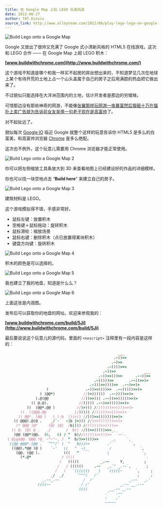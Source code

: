 ```yaml
---
title: 在 Google Map 上玩 LEGO 乐高玩具
date: 2012-06-27
author: TAT.Kinvix
source_link: http://www.alloyteam.com/2012/06/play-lego-lego-on-google-map/
---
```


<!-- {% raw %} - for jekyll -->

![Build Lego onto a Google Map](http://www.alloyteam.com/wp-content/uploads/auto_save_image/2012/06/111221qTb.jpg)

Google 又放出了很帅又充满了 Google 式小清新风格的 HTML5 在线游戏，这次和 LEGO 合作 —— 在 Google Map 上砌 LEGO 积木：

**[www.buildwithchrome.com](http://www.buildwithchrome.com/)**

这个游戏不知道是哪个和我一样买不起房的屌丝想出来的，不知道梦见几次在地球上某个有待开荒的土地上占一个山头盖属于自己的房子之后用满腔的热血把它做出来了。

不过貌似只能选择在大洋洲范围内的土地，估计开发者是那边的穷矮矬。

可惜那边没有那些神奇的网游，不能像[张翼那样玩网游一夜暴富然后狠砸十万在猫扑上卖广告就为告诉前女友吴倩一句老子现在是高富帅](http://dzh.mop.com/bingchuan.html)了。

对不起扯远了。

貌似每次 [Google IO](https://developers.google.com/events/io/) 临近 Google 就整个这样的玩意告诉你 HTML5 是多么的白富美，和高富帅浏览器 [Chrome](https://www.google.com/intl/en/chrome/browser/) 是多么绝配。

这次也不例外，这个玩意儿需要用 Chrome 浏览器才能正常使用。

![Build Lego onto a Google Map 2](http://www.alloyteam.com/wp-content/uploads/auto_save_image/2012/06/1112275L8.jpg)

你可以把左侧缩放工具条放大到 3D 来查看地图上已经建设好的作品的详细模样。

你也可以找一块空地点击 “**Build here**” 来建立自己的房子。

![Build Lego onto a Google Map 3](http://www.alloyteam.com/wp-content/uploads/auto_save_image/2012/06/111230MEP.jpg)

建筑材料是 LEGO。

这个游戏模拟得不错，手感非常好。

-   鼠标左键：放置积木
-   空格键＋鼠标拖动：旋转积木
-   鼠标滑轮：缩放场景
-   鼠标右键：删除积木（点已放置得某块积木）
-   键盘方向键：旋转积木

![Build Lego onto a Google Map 4](http://www.alloyteam.com/wp-content/uploads/auto_save_image/2012/06/111231Fm7.jpg)

积木的颜色是可以选择的。

![Build Lego onto a Google Map 5](http://www.alloyteam.com/wp-content/uploads/auto_save_image/2012/06/111233yj9.jpg)

我也建立了我的地盘，知道是什么么？

![Build Lego onto a Google Map 6](http://www.alloyteam.com/wp-content/uploads/auto_save_image/2012/06/111234nqC.jpg)

上面这张是内涵图。

发布后可以获取你的地盘的网址。欢迎来参观我的：

**[www.buildwithchrome.com/build/5Ji](http://www.buildwithchrome.com/build/5Ji)**

最后要说说这个玩意儿的源代码，里面的 `<noscript>` 注释里有一段内容是这样的：  

```ruby
                                                    ___
                                                  .~))>>
                                                 .~)>>
                                               .~))))>>>
                                             .~))>>             ___
                                           .~))>>)))>>      .-~))>>
                                         .~)))))>>       .-~))>>)>
                                       .~)))>>))))>>  .-~)>>)>
                   )                 .~))>>))))>>  .-~)))))>>)>
                ( )@@*)             //)>))))))  .-~))))>>)>
              ).@(@@               //))>>))) .-~))>>)))))>>)>
            (( @.@).              //))))) .-~)>>)))))>>)>
          ))  )@@*.@@ )          //)>))) //))))))>>))))>>)>
       ((  ((@@@.@@             |/))))) //)))))>>)))>>)>
      )) @@*. )@@ )   (_(-b  |))>)) //)))>>)))))))>>)>
    (( @@@(.@(@ .    _/`-`  ~|b |>))) //)>>)))))))>>)>
     )* @@@ )@*     (@) (@)  /b|))) //))))))>>))))>>
   (( @. )@( @ .   _/       /  b)) //))>>)))))>>>_._
    )@@ (@@*)@@.  (6,   6) / ^  b)//))))))>>)))>>   ~~-.
 ( @jgs@@. @@@.*@_ ~^~^~, /  ^  b/)>>))))>>      _.     `,
  ((@@ @@@*.(@@ .   ^^^/' (  ^   b)))>>        .'         `,
   ((@@).*@@ )@ )    `-'   ((   ^  ~)_          /             `,
     (@@. (@@ ).           (((   ^    `        |               `.
       (*.@*              / ((((                      .         `.
                         /   (((((          _.-~     Y,         ;
                        /   / ((((((     .-~   _.`" _.-~`,       ;
                       /   /   `(((((()    )    (((((~      `,     ;
                     _/  _/      `"""/   /'                  ;     ;
                 _.-~_.-~           /  /'                _.-~   _.'
               ((((~~              / /'              _.-~ __.--~
                                  ((((          __.-~ _.-~
                                              .'   .~~
                                              :    ,'
                                              ~~~~~
```

<!-- {% endraw %} - for jekyll -->